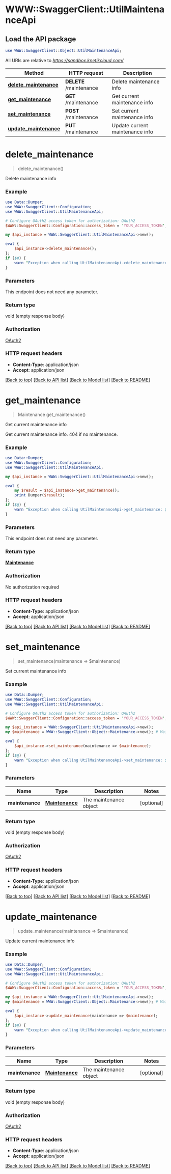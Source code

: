 # WWW::SwaggerClient::UtilMaintenanceApi

## Load the API package
```perl
use WWW::SwaggerClient::Object::UtilMaintenanceApi;
```

All URIs are relative to *https://sandbox.knetikcloud.com/*

Method | HTTP request | Description
------------- | ------------- | -------------
[**delete_maintenance**](UtilMaintenanceApi.md#delete_maintenance) | **DELETE** /maintenance | Delete maintenance info
[**get_maintenance**](UtilMaintenanceApi.md#get_maintenance) | **GET** /maintenance | Get current maintenance info
[**set_maintenance**](UtilMaintenanceApi.md#set_maintenance) | **POST** /maintenance | Set current maintenance info
[**update_maintenance**](UtilMaintenanceApi.md#update_maintenance) | **PUT** /maintenance | Update current maintenance info


# **delete_maintenance**
> delete_maintenance()

Delete maintenance info

### Example 
```perl
use Data::Dumper;
use WWW::SwaggerClient::Configuration;
use WWW::SwaggerClient::UtilMaintenanceApi;

# Configure OAuth2 access token for authorization: OAuth2
$WWW::SwaggerClient::Configuration::access_token = 'YOUR_ACCESS_TOKEN';

my $api_instance = WWW::SwaggerClient::UtilMaintenanceApi->new();

eval { 
    $api_instance->delete_maintenance();
};
if ($@) {
    warn "Exception when calling UtilMaintenanceApi->delete_maintenance: $@\n";
}
```

### Parameters
This endpoint does not need any parameter.

### Return type

void (empty response body)

### Authorization

[OAuth2](../README.md#OAuth2)

### HTTP request headers

 - **Content-Type**: application/json
 - **Accept**: application/json

[[Back to top]](#) [[Back to API list]](../README.md#documentation-for-api-endpoints) [[Back to Model list]](../README.md#documentation-for-models) [[Back to README]](../README.md)

# **get_maintenance**
> Maintenance get_maintenance()

Get current maintenance info

Get current maintenance info. 404 if no maintenance.

### Example 
```perl
use Data::Dumper;
use WWW::SwaggerClient::Configuration;
use WWW::SwaggerClient::UtilMaintenanceApi;

my $api_instance = WWW::SwaggerClient::UtilMaintenanceApi->new();

eval { 
    my $result = $api_instance->get_maintenance();
    print Dumper($result);
};
if ($@) {
    warn "Exception when calling UtilMaintenanceApi->get_maintenance: $@\n";
}
```

### Parameters
This endpoint does not need any parameter.

### Return type

[**Maintenance**](Maintenance.md)

### Authorization

No authorization required

### HTTP request headers

 - **Content-Type**: application/json
 - **Accept**: application/json

[[Back to top]](#) [[Back to API list]](../README.md#documentation-for-api-endpoints) [[Back to Model list]](../README.md#documentation-for-models) [[Back to README]](../README.md)

# **set_maintenance**
> set_maintenance(maintenance => $maintenance)

Set current maintenance info

### Example 
```perl
use Data::Dumper;
use WWW::SwaggerClient::Configuration;
use WWW::SwaggerClient::UtilMaintenanceApi;

# Configure OAuth2 access token for authorization: OAuth2
$WWW::SwaggerClient::Configuration::access_token = 'YOUR_ACCESS_TOKEN';

my $api_instance = WWW::SwaggerClient::UtilMaintenanceApi->new();
my $maintenance = WWW::SwaggerClient::Object::Maintenance->new(); # Maintenance | The maintenance object

eval { 
    $api_instance->set_maintenance(maintenance => $maintenance);
};
if ($@) {
    warn "Exception when calling UtilMaintenanceApi->set_maintenance: $@\n";
}
```

### Parameters

Name | Type | Description  | Notes
------------- | ------------- | ------------- | -------------
 **maintenance** | [**Maintenance**](Maintenance.md)| The maintenance object | [optional] 

### Return type

void (empty response body)

### Authorization

[OAuth2](../README.md#OAuth2)

### HTTP request headers

 - **Content-Type**: application/json
 - **Accept**: application/json

[[Back to top]](#) [[Back to API list]](../README.md#documentation-for-api-endpoints) [[Back to Model list]](../README.md#documentation-for-models) [[Back to README]](../README.md)

# **update_maintenance**
> update_maintenance(maintenance => $maintenance)

Update current maintenance info

### Example 
```perl
use Data::Dumper;
use WWW::SwaggerClient::Configuration;
use WWW::SwaggerClient::UtilMaintenanceApi;

# Configure OAuth2 access token for authorization: OAuth2
$WWW::SwaggerClient::Configuration::access_token = 'YOUR_ACCESS_TOKEN';

my $api_instance = WWW::SwaggerClient::UtilMaintenanceApi->new();
my $maintenance = WWW::SwaggerClient::Object::Maintenance->new(); # Maintenance | The maintenance object

eval { 
    $api_instance->update_maintenance(maintenance => $maintenance);
};
if ($@) {
    warn "Exception when calling UtilMaintenanceApi->update_maintenance: $@\n";
}
```

### Parameters

Name | Type | Description  | Notes
------------- | ------------- | ------------- | -------------
 **maintenance** | [**Maintenance**](Maintenance.md)| The maintenance object | [optional] 

### Return type

void (empty response body)

### Authorization

[OAuth2](../README.md#OAuth2)

### HTTP request headers

 - **Content-Type**: application/json
 - **Accept**: application/json

[[Back to top]](#) [[Back to API list]](../README.md#documentation-for-api-endpoints) [[Back to Model list]](../README.md#documentation-for-models) [[Back to README]](../README.md)

